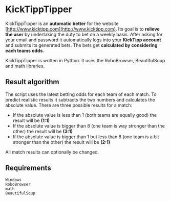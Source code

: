 # KickTippTipper
KickTippTipper is an **automatic better** for the website [http://www.kicktipp.com](http://www.kicktipp.com). Its goal is to **relieve the user** by undertaking the duty to bet on a weekly basis. After asking for your email and password it automatically logs into your **KickTipp account** and submits its generated bets. The bets get **calculated by considering each teams odds**.

KickTippTipper is written in Python. It uses the RoboBrowser, BeautifulSoup and math libraries.


## Result algorithm

The script uses the latest betting odds for each team of each match. To predict realistic results it subtracts the two numbers and calculates the absolute value. There are three possible results for a match:

* If the absolute value is less than 1 (both teams are equally good) the result will be **(1:1)**
* If the absolute value is bigger than 8 (one team is way stronger than the other) the result will be **(3:1)**
* If the absolute value is bigger than 1 but less than 8 (one team is a bit stronger than the other) the result will be **(2:1)**

All match results can optionally be changed.

## Requirements

```
Windows
RoboBrowser
math
BeautifulSoup
```
